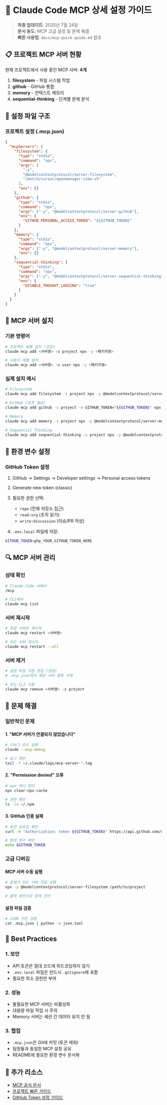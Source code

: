 # 🔧 Claude Code MCP 상세 설정 가이드

> **최종 업데이트**: 2025년 7월 24일  
> **문서 용도**: MCP 고급 설정 및 문제 해결  
> **빠른 사용법**: `docs/mcp-quick-guide.md` 참조

## 📋 프로젝트 MCP 서버 현황

현재 프로젝트에서 사용 중인 MCP 서버: **4개**

1. **filesystem** - 파일 시스템 작업
2. **github** - GitHub 통합
3. **memory** - 컨텍스트 메모리
4. **sequential-thinking** - 단계별 문제 분석

## 🔧 설정 파일 구조

### 프로젝트 설정 (.mcp.json)

```json
{
  "mcpServers": {
    "filesystem": {
      "type": "stdio",
      "command": "npx",
      "args": [
        "-y",
        "@modelcontextprotocol/server-filesystem",
        "/mnt/d/cursor/openmanager-vibe-v5"
      ],
      "env": {}
    },
    "github": {
      "type": "stdio",
      "command": "npx",
      "args": ["-y", "@modelcontextprotocol/server-github"],
      "env": {
        "GITHUB_PERSONAL_ACCESS_TOKEN": "${GITHUB_TOKEN}"
      }
    },
    "memory": {
      "type": "stdio",
      "command": "npx",
      "args": ["-y", "@modelcontextprotocol/server-memory"],
      "env": {}
    },
    "sequential-thinking": {
      "type": "stdio",
      "command": "npx",
      "args": ["-y", "@modelcontextprotocol/server-sequential-thinking"],
      "env": {
        "DISABLE_THOUGHT_LOGGING": "true"
      }
    }
  }
}
```

## 🚀 MCP 서버 설치

### 기본 명령어

```bash
# 프로젝트 레벨 설치 (권장)
claude mcp add <서버명> -s project npx -y <패키지명>

# 사용자 레벨 설치
claude mcp add <서버명> -s user npx -y <패키지명>
```

### 실제 설치 예시

```bash
# Filesystem
claude mcp add filesystem -s project npx -y @modelcontextprotocol/server-filesystem .

# GitHub (토큰 필요)
claude mcp add github -s project -e GITHUB_TOKEN="${GITHUB_TOKEN}" npx -y @modelcontextprotocol/server-github

# Memory
claude mcp add memory -s project npx -y @modelcontextprotocol/server-memory

# Sequential Thinking
claude mcp add sequential-thinking -s project npx -y @modelcontextprotocol/server-sequential-thinking
```

## 🔑 환경 변수 설정

### GitHub Token 설정

1. GitHub → Settings → Developer settings → Personal access tokens
2. Generate new token (classic)
3. 필요한 권한 선택:
   - `repo` (전체 저장소 접근)
   - `read:org` (조직 읽기)
   - `write:discussion` (이슈/PR 작성)

4. `.env.local` 파일에 저장:

```bash
GITHUB_TOKEN=ghp_YOUR_GITHUB_TOKEN_HERE
```

## 🔍 MCP 서버 관리

### 상태 확인

```bash
# Claude Code 내에서
/mcp

# CLI에서
claude mcp list
```

### 서버 재시작

```bash
# 특정 서버만 재시작
claude mcp restart <서버명>

# 모든 서버 재시작
claude mcp restart --all
```

### 서버 제거

```bash
# 설정 파일 직접 편집 (권장)
# .mcp.json에서 해당 서버 블록 삭제

# 또는 CLI 사용
claude mcp remove <서버명> -s project
```

## 🐛 문제 해결

### 일반적인 문제

#### 1. "MCP 서버가 연결되지 않았습니다"

```bash
# 디버그 모드 실행
claude --mcp-debug

# 로그 확인
tail -f ~/.claude/logs/mcp-server-*.log
```

#### 2. "Permission denied" 오류

```bash
# npx 캐시 정리
npx clear-npx-cache

# 권한 확인
ls -la ~/.npm
```

#### 3. GitHub 인증 실패

```bash
# 토큰 유효성 확인
curl -H "Authorization: token ${GITHUB_TOKEN}" https://api.github.com/user

# 환경 변수 확인
echo $GITHUB_TOKEN
```

### 고급 디버깅

#### MCP 서버 수동 실행

```bash
# 문제가 있는 서버 직접 실행
npx -y @modelcontextprotocol/server-filesystem /path/to/project

# 출력 확인으로 문제 진단
```

#### 설정 파일 검증

```bash
# JSON 구문 검증
cat .mcp.json | python -m json.tool
```

## 📝 Best Practices

### 1. 보안

- API 토큰은 절대 코드에 하드코딩하지 않기
- `.env.local` 파일은 반드시 `.gitignore`에 포함
- 필요한 최소 권한만 부여

### 2. 성능

- 불필요한 MCP 서버는 비활성화
- 대용량 파일 작업 시 주의
- Memory 서버는 세션 간 데이터 유지 안 됨

### 3. 협업

- `.mcp.json`은 Git에 커밋 (토큰 제외)
- 팀원들과 동일한 MCP 설정 공유
- README에 필요한 환경 변수 문서화

## 🔗 추가 리소스

- [MCP 공식 문서](https://modelcontextprotocol.io/)
- [프로젝트 빠른 가이드](./mcp-quick-guide.md)
- [GitHub Token 설정 가이드](./setup/github-mcp-token-setup.md)
